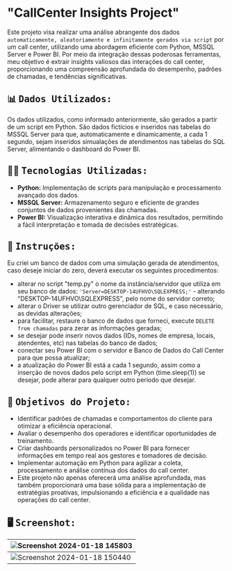 # "CallCenter Insights Project" 

Este projeto visa realizar uma análise abrangente dos dados `automaticamente, aleatoriamente e infinitamente gerados via script` por um call center, utilizando uma abordagem eficiente com Python, MSSQL Server e Power BI. Por meio da integração dessas poderosas ferramentas, meu objetivo é extrair insights valiosos das interações do call center, proporcionando uma compreensão aprofundada do desempenho, padrões de chamadas, e tendências significativas. 

## :bar_chart: <samp>Dados Utilizados:</samp>
Os dados utilizados, como informado anteriormente, são gerados a partir de um script em Python. São dados fictícios e inseridos nas tabelas do MSSQL Server para que, automaticamente e dinamicamente, a cada 1 segundo, sejam inseridos simualações de atendimentos nas tabelas do SQL Server, alimentando o dashboard do Power BI.

## :technologist:‎ <samp>Tecnologias Utilizadas:</samp>

- <b>Python:</b> Implementação de scripts para manipulação e processamento avançado dos dados.
- <b>MSSQL Server:</b> Armazenamento seguro e eficiente de grandes conjuntos de dados provenientes das chamadas.
- <b>Power BI:</b> Visualização interativa e dinâmica dos resultados, permitindo a fácil interpretação e tomada de decisões estratégicas.

## :page_facing_up: <samp>Instruções:</samp>
Eu criei um banco de dados com uma simulação gerada de atendimentos, caso deseje iniciar do zero, deverá executar os seguintes procedimentos:
- alterar no script "temp.py" o nome da instância/servidor que utiliza em seu banco de dados:
  `'Server=DESKTOP-14UFHVO\SQLEXPRESS;'` - alterando "DESKTOP-14UFHVO\SQLEXPRESS", pelo nome do servidor correto;
- alterar o Driver se utilizar outro gerenciador de SQL, e caso necessário, as devidas alterações;
- para facilitar, restaure o banco de dados que forneci, execute `DELETE from chamadas` para zerar as informações geradas;
- se desejar pode inserir novos dados (IDs, nomes de empresa, locais, atendentes, etc) nas tabelas do banco de dados;
- conectar seu Power BI com o servidor e Banco de Dados do Call Center para que possa atualizar;
- a atualização do Power BI está a cada 1 segundo, assim como a inserção de novos dados pelo script em Python (time.sleep(1))
  se desejar, pode alterar para qualquer outro período que desejar.

## :dart:‎ <samp>Objetivos do Projeto:</samp>

- Identificar padrões de chamadas e comportamentos do cliente para otimizar a eficiência operacional.
- Avaliar o desempenho dos operadores e identificar oportunidades de treinamento.
- Criar dashboards personalizados no Power BI para fornecer informações em tempo real aos gestores e tomadores de decisão.
- Implementar automação em Python para agilizar a coleta, processamento e análise contínua dos dados do call center.
- Este projeto não apenas oferecerá uma análise aprofundada, mas também proporcionará uma base sólida para a implementação de estratégias proativas, impulsionando a eficiência e a qualidade nas operações do call center.

## :desktop_computer:‎ <samp>Screenshot:</samp>
|![Screenshot 2024-01-18 145803](https://github.com/sherloCod3/CallInsight/assets/107740398/c9f9e0eb-b2ce-4ef5-b238-458b758195e4)|
|---|
|![Screenshot 2024-01-18 150440](https://github.com/sherloCod3/CallInsight/assets/107740398/50d601bb-5d65-466f-85fc-80ae2cff9bb3)|

